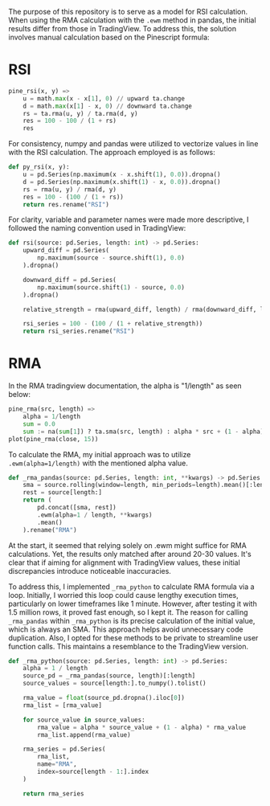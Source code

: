 The purpose of this repository is to serve as a model for RSI calculation. When using the RMA calculation with the `.ewm` method in pandas, the initial results differ from those in TradingView. To address this, the solution involves manual calculation based on the Pinescript formula:

# RSI

```python
pine_rsi(x, y) => 
    u = math.max(x - x[1], 0) // upward ta.change
    d = math.max(x[1] - x, 0) // downward ta.change
    rs = ta.rma(u, y) / ta.rma(d, y)
    res = 100 - 100 / (1 + rs)
    res
```

For consistency, numpy and pandas were utilized to vectorize values in line with the RSI calculation. The approach employed is as follows:

```python
def py_rsi(x, y):
    u = pd.Series(np.maximum(x - x.shift(1), 0.0)).dropna()
    d = pd.Series(np.maximum(x.shift(1) - x, 0.0)).dropna()
    rs = rma(u, y) / rma(d, y)
    res = 100 - (100 / (1 + rs))
    return res.rename("RSI")
```

For clarity, variable and parameter names were made more descriptive, I followed the naming convention used in TradingView:

```python
def rsi(source: pd.Series, length: int) -> pd.Series:
    upward_diff = pd.Series(
        np.maximum(source - source.shift(1), 0.0)
    ).dropna()

    downward_diff = pd.Series(
        np.maximum(source.shift(1) - source, 0.0)
    ).dropna()

    relative_strength = rma(upward_diff, length) / rma(downward_diff, length)

    rsi_series = 100 - (100 / (1 + relative_strength))
    return rsi_series.rename("RSI")
```

# RMA

In the RMA tradingview documentation, the alpha is "1/length" as seen below:

```python
pine_rma(src, length) =>
    alpha = 1/length
    sum = 0.0
    sum := na(sum[1]) ? ta.sma(src, length) : alpha * src + (1 - alpha) * nz(sum[1])
plot(pine_rma(close, 15))
``` 

To calculate the RMA, my initial approach was to utilize `.ewm(alpha=1/length)` with the mentioned alpha value. 

```python
def _rma_pandas(source: pd.Series, length: int, **kwargs) -> pd.Series:
    sma = source.rolling(window=length, min_periods=length).mean()[:length]
    rest = source[length:]
    return (
        pd.concat([sma, rest])
        .ewm(alpha=1 / length, **kwargs)
        .mean()
    ).rename("RMA")
```

At the start, it seemed that relying solely on .ewm might suffice for RMA calculations. Yet, the results only matched after around 20-30 values. It's clear that if aiming for alignment with TradingView values, these initial discrepancies introduce noticeable inaccuracies. 

To address this, I implemented `_rma_python` to calculate RMA formula via a loop. Initially, I worried this loop could cause lengthy execution times, particularly on lower timeframes like 1 minute. However, after testing it with 1.5 million rows, it proved fast enough, so I kept it. The reason for calling `_rma_pandas` within `_rma_python` is its precise calculation of the initial value, which is always an SMA. This approach helps avoid unnecessary code duplication. Also, I opted for these methods to be private to streamline user function calls. This maintains a resemblance to the TradingView version.

```python
def _rma_python(source: pd.Series, length: int) -> pd.Series:
    alpha = 1 / length
    source_pd = _rma_pandas(source, length)[:length]
    source_values = source[length:].to_numpy().tolist()

    rma_value = float(source_pd.dropna().iloc[0])
    rma_list = [rma_value]

    for source_value in source_values:
        rma_value = alpha * source_value + (1 - alpha) * rma_value
        rma_list.append(rma_value)

    rma_series = pd.Series(
        rma_list,
        name="RMA",
        index=source[length - 1:].index
    )

    return rma_series
```

